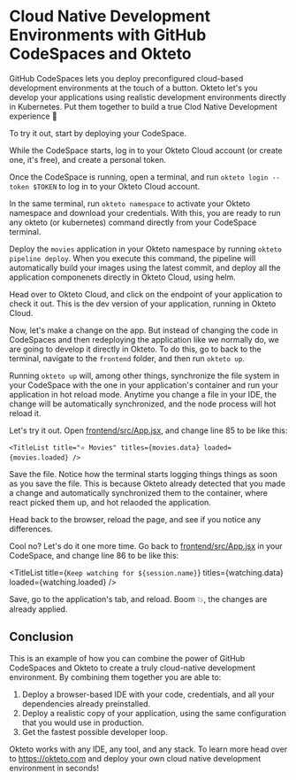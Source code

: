 # Cloud Native Development Environments with GitHub CodeSpaces and Okteto

GitHub CodeSpaces lets you deploy preconfigured cloud-based development environments at the touch of a button. Okteto let's you develop your applications using realistic development environments directly in Kubernetes. Put them together to build a true Clod Native Development experience 🚀


To try it out, start by deploying your CodeSpace.


While the CodeSpace starts, log in to your Okteto Cloud account (or create one, it's free), and create a personal token. 

Once the CodeSpace is running, open a terminal, and run `okteto login --token $TOKEN` to log in to your Okteto Cloud account.


In the same terminal, run `okteto namespace` to activate your Okteto namespace and download your credentials. With this, you are ready to run any okteto (or kubernetes) command directly from your CodeSpace terminal. 


Deploy the `movies` application in your Okteto namespace by running `okteto pipeline deploy`. When you execute this command, the pipeline will automatically build your images using the latest commit, and deploy all the application componenets directly in Okteto Cloud, using helm. 

Head over to Okteto Cloud, and click on the endpoint of your application to check it out. This is the dev version of your application, running in Okteto Cloud. 


Now, let's make a change on the app. But instead of changing the code in CodeSpaces and then redeploying the application like we normally do, we are going to develop it directly in Okteto. To do this, go to back to the terminal, navigate to the `frontend` folder, and then run `okteto up`.  

Running  `okteto up` will, among other things, synchronize the file system in your CodeSpace with the one in your application's container and run your application in hot reload mode. Anytime you change a file in your IDE, the change will be automatically synchronized, and the node process will hot reload it. 

Let's try it out. Open [frontend/src/App.jsx](frontend/src/App.jsx), and change line 85 to be like this:

```
<TitleList title="⭐ Movies" titles={movies.data} loaded={movies.loaded} /> 
```

Save the file. Notice how the terminal starts logging things things as soon as you save the file. This is because Okteto already detected that you made a change and automatically synchronized them to the container, where react picked them up, and hot relaoded the application. 

Head back to the browser, reload the page, and see if you notice any differences. 

Cool no? Let's do it one more time. Go back to [frontend/src/App.jsx](frontend/src/App.jsx) in your CodeSpace, and change line 86 to be like this:

<TitleList title={`Keep watching for ${session.name}`} titles={watching.data} loaded={watching.loaded} />

Save, go to the application's tab, and reload. Boom 💥, the changes are already applied. 

## Conclusion

This is an example of how you can combine the power of GitHub CodeSpaces and Okteto to create a truly cloud-native development environment. By combining them together you are able to:

1. Deploy a browser-based IDE with your code, credentials, and all your dependencies already preinstalled. 
2. Deploy a realistic copy of your application, using the same configuration that you would use in production. 
3. Get the fastest possible developer loop.

Okteto works with any IDE, any tool, and any stack. To learn more head over to https://okteto.com and deploy your own cloud native development environment in seconds!

